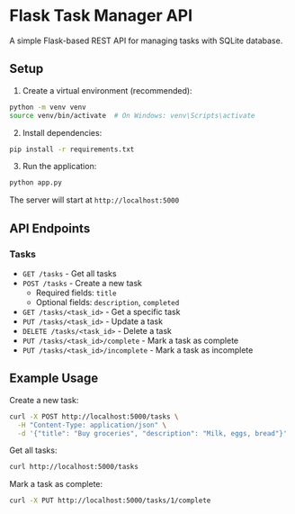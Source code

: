 # Flask Task Manager API

A simple Flask-based REST API for managing tasks with SQLite database.

## Setup

1. Create a virtual environment (recommended):
```bash
python -m venv venv
source venv/bin/activate  # On Windows: venv\Scripts\activate
```

2. Install dependencies:
```bash
pip install -r requirements.txt
```

3. Run the application:
```bash
python app.py
```

The server will start at `http://localhost:5000`

## API Endpoints

### Tasks

- `GET /tasks` - Get all tasks
- `POST /tasks` - Create a new task
  - Required fields: `title`
  - Optional fields: `description`, `completed`
- `GET /tasks/<task_id>` - Get a specific task
- `PUT /tasks/<task_id>` - Update a task
- `DELETE /tasks/<task_id>` - Delete a task
- `PUT /tasks/<task_id>/complete` - Mark a task as complete
- `PUT /tasks/<task_id>/incomplete` - Mark a task as incomplete

## Example Usage

Create a new task:
```bash
curl -X POST http://localhost:5000/tasks \
  -H "Content-Type: application/json" \
  -d '{"title": "Buy groceries", "description": "Milk, eggs, bread"}'
```

Get all tasks:
```bash
curl http://localhost:5000/tasks
```

Mark a task as complete:
```bash
curl -X PUT http://localhost:5000/tasks/1/complete
``` 